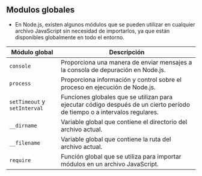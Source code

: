 ## Modulos globales

- En Node.js, existen algunos módulos que se pueden utilizar en cualquier archivo JavaScript sin necesidad de importarlos, ya que están disponibles globalmente en todo el entorno.

| Módulo global                | Descripción                                                                                                              |
|------------------------------|--------------------------------------------------------------------------------------------------------------------------|
| `console`                    | Proporciona una manera de enviar mensajes a la consola de depuración en Node.js.                                         |
| `process`                    | Proporciona información y control sobre el proceso en ejecución de Node.js.                                              |
| `setTimeout` y `setInterval` | Funciones globales que se utilizan para ejecutar código después de un cierto período de tiempo o a intervalos regulares. |
| `__dirname`                  | Variable global que contiene el directorio del archivo actual.                                                           |
| `__filename`                 | Variable global que contiene la ruta del archivo actual.                                                                 |
| `require`                    | Función global que se utiliza para importar módulos en un archivo JavaScript.                                            |

